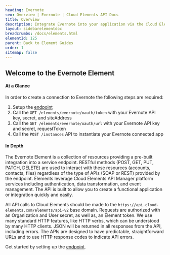 ```yaml
---
heading: Evernote
seo: Overview | Evernote | Cloud Elements API Docs
title: Overview
description: Integrate Evernote into your application via the Cloud Elements APIs.
layout: sidebarelementdoc
breadcrumbs: /docs/elements.html
elementId: 125
parent: Back to Element Guides
order: 1
sitemap: false
---
```


## Welcome to the Evernote Element


#### At a Glance

In order to create a connection to Evernote the following steps are required:

1. Setup the [endpoint](evernote-endpoint-setup.html)
2. Call the `GET /elements/evernote/oauth/token` with your Evernote API key, secret, and siteAddress
3. Call the `GET /elements/evernote/oauth/url` with your Evernote API key and secret, requestToken
4. Call the `POST /instances` API to instantiate your Evernote connected app

#### In Depth

The Evernote Element is a collection of resources providing a pre-built integration into a service endpoint. RESTful methods (POST, GET, PUT, PATCH, DELETE) are used to interact with these resources (accounts, contacts, files) regardless of the type of APIs (SOAP or REST) provided by the endpoint. Elements leverage Cloud Elements API Manager platform services including authentication, data transformation, and event management.  The API is built to allow you to create a functional application or integration quickly and easily.

All API calls to Cloud Elements should be made to the `https://api.cloud-elements.com/elements/api-v2` base domain. Requests are authorized with an Organization and User secret, as well as, an Element token.  We use many standard HTTP features, like HTTP verbs, which can be understood by many HTTP clients. JSON will be returned in all responses from the API, including errors. The APIs are designed to have predictable, straightforward URLs and to use HTTP response codes to indicate API errors.

Get started by setting up the [endpoint](evernote-endpoint-setup.html).

